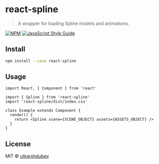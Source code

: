 # react-spline

> A wrapper for loading Spline models and animations.

[![NPM](https://img.shields.io/npm/v/react-spline.svg)](https://www.npmjs.com/package/react-spline) [![JavaScript Style Guide](https://img.shields.io/badge/code_style-standard-brightgreen.svg)](https://standardjs.com)

## Install

```bash
npm install --save react-spline
```

## Usage

```tsx
import React, { Component } from 'react'

import { Spline } from 'react-spline'
import 'react-spline/dist/index.css'

class Example extends Component {
  render() {
    return <Spline scene={SCENE_OBJECT} assets={ASSETS_OBJECT} />
  }
}
```

## License

MIT © [utkarshdubey](https://github.com/utkarshdubey)
